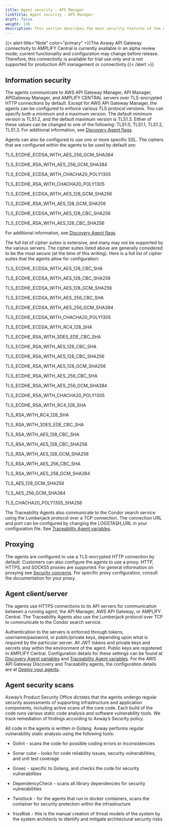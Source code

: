 ```yaml
---
title: Agent security - API Manager
linkTitle: Agent security - API Manager
draft: false
weight: 130
description: This section describes the main security features of the API Manager agents.
---
```

{{< alert title="Note" color="primary" >}}The Axway API Gateway connectivity to AMPLIFY Central is currently available in an alpha review mode; current functionality and configuration may change before release. Therefore, this connectivity is available for trial use only and is not supported for production API management or connectivity.{{< /alert >}}

## Information security

The agents communicate to AWS API Gateway Manager, API Manager, APIGateway Manager, and AMPLIFY CENTRAL servers over TLS-encrypted HTTP connections by default. Except for AWS API Gateway Manager, the agents can be configured to enforce various TLS protocol versions. You can specify both a minimum and a maximum version. The default minimum version is TLS1.2, and the default maximum version is TLS1.3. Either of these values can be changed to one of the following: TLS1.0, TLS1.1, TLS1.2, TLS1.3. For additional information, see [Discovery Agent flags](/docs.axway.com/bundle/axway-open-docs/page/docs/central/connect-api-manager/discovery-agent-flags/).

Agents can also be configured to use one or more specific SSL. The ciphers that are configured within the agents to be used by default are: 

TLS_ECDHE_ECDSA_WITH_AES_256_GCM_SHA384 

TLS_ECDHE_RSA_WITH_AES_256_GCM_SHA384 

TLS_ECDHE_ECDSA_WITH_CHACHA20_POLY1305 

TLS_ECDHE_RSA_WITH_CHACHA20_POLY1305 

TLS_ECDHE_ECDSA_WITH_AES_128_GCM_SHA256 

TLS_ECDHE_RSA_WITH_AES_128_GCM_SHA256 

TLS_ECDHE_ECDSA_WITH_AES_128_CBC_SHA256 

TLS_ECDHE_RSA_WITH_AES_128_CBC_SHA256

For additional information, see [Discovery Agent flags](/docs.axway.com/bundle/axway-open-docs/page/docs/central/connect-api-manager/discovery-agent-flags/).

The full list of cipher suites is extensive, and many may not be supported by the various servers. The cipher suites listed above are generally considered to be the most secure (at the time of this writing). Here is a full list of cipher suites that the agents allow for configuration:

TLS_ECDHE_ECDSA_WITH_AES_128_CBC_SHA 

TLS_ECDHE_ECDSA_WITH_AES_128_CBC_SHA256 

TLS_ECDHE_ECDSA_WITH_AES_128_GCM_SHA256 

TLS_ECDHE_ECDSA_WITH_AES_256_CBC_SHA 

TLS_ECDHE_ECDSA_WITH_AES_256_GCM_SHA384 

TLS_ECDHE_ECDSA_WITH_CHACHA20_POLY1305 

TLS_ECDHE_ECDSA_WITH_RC4_128_SHA 

TLS_ECDHE_RSA_WITH_3DES_EDE_CBC_SHA 

TLS_ECDHE_RSA_WITH_AES_128_CBC_SHA 

TLS_ECDHE_RSA_WITH_AES_128_CBC_SHA256 

TLS_ECDHE_RSA_WITH_AES_128_GCM_SHA256 

TLS_ECDHE_RSA_WITH_AES_256_CBC_SHA 

TLS_ECDHE_RSA_WITH_AES_256_GCM_SHA384 

TLS_ECDHE_RSA_WITH_CHACHA20_POLY1305 

TLS_ECDHE_RSA_WITH_RC4_128_SHA 

TLS_RSA_WITH_RC4_128_SHA 

TLS_RSA_WITH_3DES_EDE_CBC_SHA 

TLS_RSA_WITH_AES_128_CBC_SHA 

TLS_RSA_WITH_AES_128_CBC_SHA256 

TLS_RSA_WITH_AES_128_GCM_SHA256 

TLS_RSA_WITH_AES_256_CBC_SHA 

TLS_RSA_WITH_AES_256_GCM_SHA384 

TLS_AES_128_GCM_SHA256 

TLS_AES_256_GCM_SHA384 

TLS_CHACHA20_POLY1305_SHA256

The Traceability Agents also communicate to the Condor search service using the Lumberjack protocol over a TCP connection. The connection URL and port can be configured by changing the LOGSTASH_URL in your configuration file. See [Traceability Agent variables](/docs.axway.com/bundle/axway-open-docs/page/docs/central/connect-api-manager/traceability-agent-variables/).

## Proxying

The agents are configured to use a TLS-encrypted HTTP connection by default. Customers can also configure the agents to use a proxy. HTTP, HTTPS, and SOCKS5 proxies are supported. For general information on proxying see [Security concerns](/docs.axway.com/bundle/axway-open-docs/page/docs/central/connect-api-manager/security-concerns/). For specific proxy configuration, consult the documentation for your proxy.

## Agent client/server

The agents use HTTPS connections to its API servers for communication between a running agent, the API Manager, AWS API Gateway, or AMPLIFY Central. The Traceability Agents also use the Lumberjack protocol over TCP to communicate to the Condor search service.

Authentication to the servers is enforced through tokens, username/password, or public/private keys, depending upon what is required by the particular server. All JWT tokens and private keys and secrets stay within the environment of the agent. Public keys are registered in AMPLIFY Central. Configuration details for these settings can be found at [Discovery Agent variables](/docs/central/discovery-agent-variables/) and [Traceability Agent variables](/docs.axway.com/bundle/axway-open-docs/page/docs/central/connect-api-manager/traceability-agent-variables/). For the AWS API Gateway Discovery and Traceability agents, the configuration details are at [Deploy your agents](/docs.axway.com/bundle/axway-open-docs/page/docs/central/connect-aws-gateway/deploy-your-agents-1).

## Agent security scans

Axway’s Product Security Office dictates that the agents undergo regular security assessments of supporting infrastructure and application components, including active scans of the core code. Each build of the code runs various static code analysis and software vulnerability tools. We track remediation of findings according to Axway’s Security policy.

All code in the agents is written in Golang. Axway performs regular vulnerability static analysis using the following tools:

* Golint - scans the code for possible coding errors or inconsistencies

* Sonar cube - looks for code reliability issues, security vulnerabilities, and unit test coverage

* Gosec - specific to Golang, and checks the code for security vulnerabilities

* DependencyCheck - scans all library dependencies for security vulnerabilities

* Twistlock - for the agents that run in docker containers, scans the container for security protection within the infrastructure

* IriusRisk - this is the manual creation of threat models of the system by the system architects to identify and mitigate architectural security risks